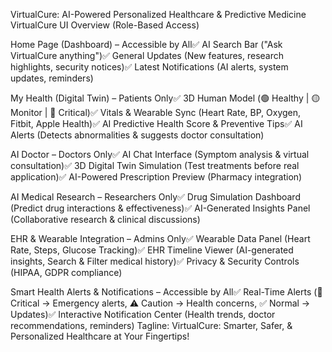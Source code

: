 VirtualCure: AI-Powered Personalized Healthcare & Predictive Medicine
VirtualCure UI Overview (Role-Based Access)

Home Page (Dashboard) – Accessible by All✅ AI Search Bar ("Ask VirtualCure anything")✅ General Updates (New features, research highlights, security notices)✅ Latest Notifications (AI alerts, system updates, reminders)

My Health (Digital Twin) – Patients Only✅ 3D Human Model (🟢 Healthy | 🟡 Monitor | 🔴 Critical)✅ Vitals & Wearable Sync (Heart Rate, BP, Oxygen, Fitbit, Apple Health)✅ AI Predictive Health Score & Preventive Tips✅ AI Alerts (Detects abnormalities & suggests doctor consultation)

AI Doctor – Doctors Only✅ AI Chat Interface (Symptom analysis & virtual consultation)✅ 3D Digital Twin Simulation (Test treatments before real application)✅ AI-Powered Prescription Preview (Pharmacy integration)

AI Medical Research – Researchers Only✅ Drug Simulation Dashboard (Predict drug interactions & effectiveness)✅ AI-Generated Insights Panel (Collaborative research & clinical discussions)

EHR & Wearable Integration – Admins Only✅ Wearable Data Panel (Heart Rate, Steps, Glucose Tracking)✅ EHR Timeline Viewer (AI-generated insights, Search & Filter medical history)✅ Privacy & Security Controls (HIPAA, GDPR compliance)

Smart Health Alerts & Notifications – Accessible by All✅ Real-Time Alerts (🚨 Critical → Emergency alerts, ⚠ Caution → Health concerns, ✅ Normal → Updates)✅ Interactive Notification Center (Health trends, doctor recommendations, reminders)
Tagline: VirtualCure: Smarter, Safer, & Personalized Healthcare at Your Fingertips!
